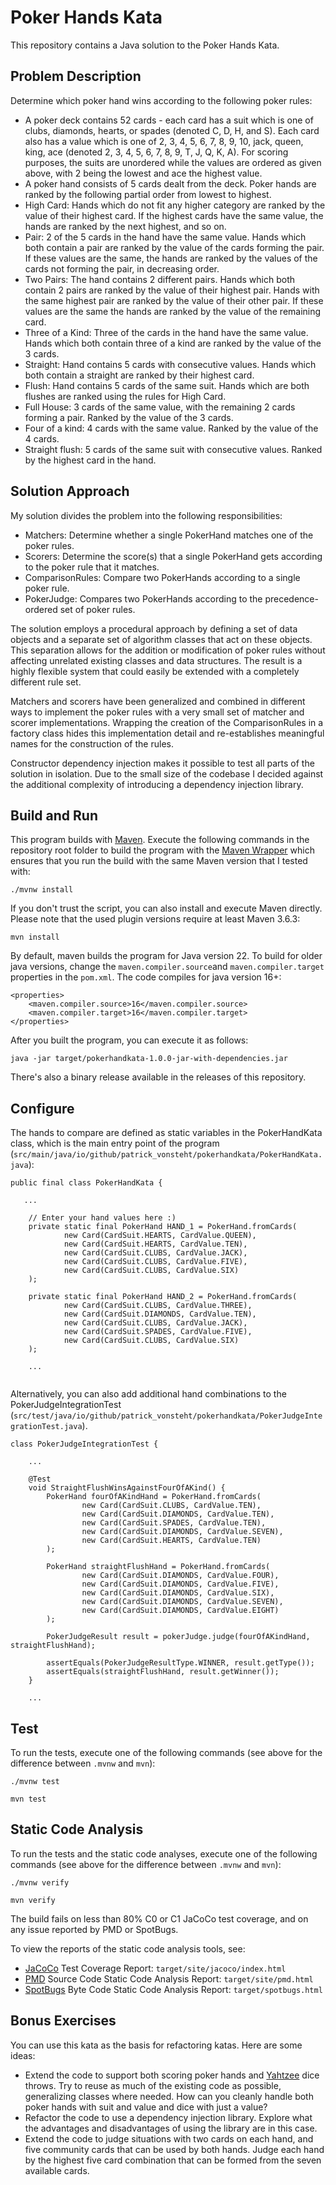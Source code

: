 # Poker Hands Kata

This repository contains a Java solution to the Poker Hands Kata.

## Problem Description

Determine which poker hand wins according to the following poker rules:

* A poker deck contains 52 cards - each card has a suit which is one of clubs, diamonds, hearts, or spades (denoted C, D, H, and S). Each card also has a value which is one of 2, 3, 4, 5, 6, 7, 8, 9, 10, jack, queen, king, ace (denoted 2, 3, 4, 5, 6, 7, 8, 9, T, J, Q, K, A). For scoring purposes, the suits are unordered while the values are ordered as given above, with 2 being the lowest and ace the highest value.
* A poker hand consists of 5 cards dealt from the deck. Poker hands are ranked by the following partial order from lowest to highest.
* High Card: Hands which do not fit any higher category are ranked by the value of their highest card. If the highest cards have the same value, the hands are ranked by the next highest, and so on.
* Pair: 2 of the 5 cards in the hand have the same value. Hands which both contain a pair are ranked by the value of the cards forming the pair. If these values are the same, the hands are ranked by the values of the cards not forming the pair, in decreasing order.
* Two Pairs: The hand contains 2 different pairs. Hands which both contain 2 pairs are ranked by the value of their highest pair. Hands with the same highest pair are ranked by the value of their other pair. If these values are the same the hands are ranked by the value of the remaining card.
* Three of a Kind: Three of the cards in the hand have the same value. Hands which both contain three of a kind are ranked by the value of the 3 cards.
* Straight: Hand contains 5 cards with consecutive values. Hands which both contain a straight are ranked by their highest card.
* Flush: Hand contains 5 cards of the same suit. Hands which are both flushes are ranked using the rules for High Card.
* Full House: 3 cards of the same value, with the remaining 2 cards forming a pair. Ranked by the value of the 3 cards.
* Four of a kind: 4 cards with the same value. Ranked by the value of the 4 cards.
* Straight flush: 5 cards of the same suit with consecutive values. Ranked by the highest card in the hand.

## Solution Approach

My solution divides the problem into the following responsibilities:
* Matchers: Determine whether a single PokerHand matches one of the poker rules.
* Scorers: Determine the score(s) that a single PokerHand gets according to the poker rule that it matches.
* ComparisonRules: Compare two PokerHands according to a single poker rule.
* PokerJudge: Compares two PokerHands according to the precedence-ordered set of poker rules.

The solution employs a procedural approach by defining a set of data objects and a separate set of algorithm classes 
that act on these objects. This separation allows for the addition or modification of poker rules without affecting 
unrelated existing classes and data structures. The result is a highly flexible system that could easily be extended with a completely 
different rule set.

Matchers and scorers have been generalized and combined in different ways to implement the poker rules with a very small
set of matcher and scorer implementations. Wrapping the creation of the ComparisonRules in a factory class hides this 
implementation detail and re-establishes meaningful names for the construction of the rules.

Constructor dependency injection makes it possible to test all parts of the solution in isolation. Due to the small
size of the codebase I decided against the additional complexity of introducing a dependency injection library.

## Build and Run
This program builds with [Maven](https://maven.apache.org/).
Execute the following commands in the repository root folder to build the program with the 
[Maven Wrapper](https://maven.apache.org/wrapper/) which ensures that you run the build with the same Maven version 
that I tested with:
```
./mvnw install 
```

If you don't trust the script, you can also install and execute Maven directly. Please note that the used plugin 
versions require at least Maven 3.6.3:
```
mvn install
```

By default, maven builds the program for Java version 22. To build for older java versions, change the 
`maven.compiler.source`and `maven.compiler.target` properties in the `pom.xml`. The code compiles for java version 16+:

```
<properties>
    <maven.compiler.source>16</maven.compiler.source>
    <maven.compiler.target>16</maven.compiler.target>
</properties>
```

After you built the program, you can execute it as follows:
```
java -jar target/pokerhandkata-1.0.0-jar-with-dependencies.jar
```

There's also a binary release available in the releases of this repository.

## Configure
The hands to compare are defined as static variables in the PokerHandKata class, which is the main entry point of the
program (`src/main/java/io/github/patrick_vonsteht/pokerhandkata/PokerHandKata.java`):
```
public final class PokerHandKata {
   
   ...

    // Enter your hand values here :)
    private static final PokerHand HAND_1 = PokerHand.fromCards(
            new Card(CardSuit.HEARTS, CardValue.QUEEN),
            new Card(CardSuit.HEARTS, CardValue.TEN),
            new Card(CardSuit.CLUBS, CardValue.JACK),
            new Card(CardSuit.CLUBS, CardValue.FIVE),
            new Card(CardSuit.CLUBS, CardValue.SIX)
    );

    private static final PokerHand HAND_2 = PokerHand.fromCards(
            new Card(CardSuit.CLUBS, CardValue.THREE),
            new Card(CardSuit.DIAMONDS, CardValue.TEN),
            new Card(CardSuit.CLUBS, CardValue.JACK),
            new Card(CardSuit.SPADES, CardValue.FIVE),
            new Card(CardSuit.CLUBS, CardValue.SIX)
    );
    
    ...
    
```

Alternatively, you can also add additional hand combinations to the PokerJudgeIntegrationTest 
(`src/test/java/io/github/patrick_vonsteht/pokerhandkata/PokerJudgeIntegrationTest.java`).

```
class PokerJudgeIntegrationTest {

    ...
    
    @Test
    void StraightFlushWinsAgainstFourOfAKind() {
        PokerHand fourOfAKindHand = PokerHand.fromCards(
                new Card(CardSuit.CLUBS, CardValue.TEN),
                new Card(CardSuit.DIAMONDS, CardValue.TEN),
                new Card(CardSuit.SPADES, CardValue.TEN),
                new Card(CardSuit.DIAMONDS, CardValue.SEVEN),
                new Card(CardSuit.HEARTS, CardValue.TEN)
        );

        PokerHand straightFlushHand = PokerHand.fromCards(
                new Card(CardSuit.DIAMONDS, CardValue.FOUR),
                new Card(CardSuit.DIAMONDS, CardValue.FIVE),
                new Card(CardSuit.DIAMONDS, CardValue.SIX),
                new Card(CardSuit.DIAMONDS, CardValue.SEVEN),
                new Card(CardSuit.DIAMONDS, CardValue.EIGHT)
        );

        PokerJudgeResult result = pokerJudge.judge(fourOfAKindHand, straightFlushHand);

        assertEquals(PokerJudgeResultType.WINNER, result.getType());
        assertEquals(straightFlushHand, result.getWinner());
    }
    
    ...
```

## Test
To run the tests, execute one of the following commands (see above for the difference between `.mvnw` and `mvn`):
```
./mvnw test
```
```
mvn test
```

## Static Code Analysis
To run the tests and the static code analyses, execute one of the following commands (see above for the difference 
between `.mvnw` and `mvn`):
```
./mvnw verify
```
```
mvn verify
```

The build fails on less than 80% C0 or C1 JaCoCo test coverage, and on any issue reported by PMD or SpotBugs. 

To view the reports of the static code analysis tools, see:
* [JaCoCo](https://www.jacoco.org/jacoco/) Test Coverage Report: `target/site/jacoco/index.html`
* [PMD](https://pmd.github.io/) Source Code Static Code Analysis Report: `target/site/pmd.html`
* [SpotBugs](https://spotbugs.github.io/) Byte Code Static Code Analysis Report: `target/spotbugs.html`

## Bonus Exercises
You can use this kata as the basis for refactoring katas. Here are some ideas:
* Extend the code to support both scoring poker hands and [Yahtzee](https://en.wikipedia.org/wiki/Yahtzee) dice throws. 
  Try to reuse as much of the existing code as possible, generalizing classes where needed. How can you cleanly handle
  both poker hands with suit and value and dice with just a value?
* Refactor the code to use a dependency injection library. Explore what the advantages and disadvantages of using the
  library are in this case.
* Extend the code to judge situations with two cards on each hand, and five community cards that can be used by both 
  hands. Judge each hand by the highest five card combination that can be formed from the seven available cards.